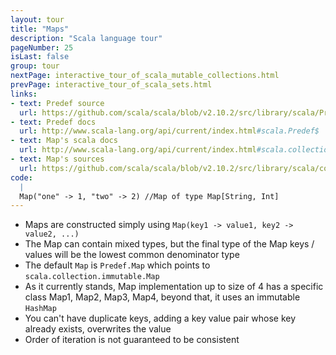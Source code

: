 ```yaml
---
layout: tour
title: "Maps"
description: "Scala language tour"
pageNumber: 25
isLast: false
group: tour
nextPage: interactive_tour_of_scala_mutable_collections.html
prevPage: interactive_tour_of_scala_sets.html
links:
- text: Predef source
  url: https://github.com/scala/scala/blob/v2.10.2/src/library/scala/Predef.scala#L97
- text: Predef docs
  url: http://www.scala-lang.org/api/current/index.html#scala.Predef$
- text: Map's scala docs
  url: http://www.scala-lang.org/api/current/index.html#scala.collection.immutable.Map
- text: Map's sources
  url: https://github.com/scala/scala/blob/v2.10.2/src/library/scala/collection/immutable/Map.scala#L1
code:
  |
  Map("one" -> 1, "two" -> 2) //Map of type Map[String, Int]  
---
```


- Maps are constructed simply using `Map(key1 -> value1, key2 -> value2, ...)`
- The Map can contain mixed types, but the final type of the Map keys / values will be the lowest common denominator type
- The default `Map` is `Predef.Map` which points to `scala.collection.immutable.Map`
- As it currently stands, Map implementation up to size of 4 has a specific class Map1, Map2, Map3, Map4, beyond that, it uses an immutable `HashMap`
- You can't have duplicate keys, adding a key value pair whose key already exists, overwrites the value 
- Order of iteration is not guaranteed to be consistent 